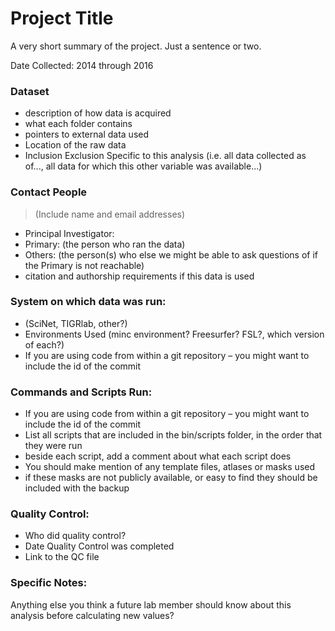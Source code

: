 Project Title
=============
A very short summary of the project. Just a sentence or two.

Date Collected: 2014 through 2016

### Dataset

* description of how data is acquired
* what each folder contains 
* pointers to external data used
* Location of the raw data
* Inclusion Exclusion Specific to this analysis  (i.e. all data collected as of..., all data for which this other variable was available...)

### Contact People 
> (Include name and email addresses) 
* Principal Investigator:
* Primary: (the person who ran the data)
* Others: (the person(s) who else we might be able to ask questions of if the Primary is not reachable)
* citation and authorship requirements if this data is used

### System on which data was run: 
* (SciNet, TIGRlab, other?)
* Environments Used (minc environment? Freesurfer? FSL?, which version of each?)
 * If you are using code from within a git repository – you might want to include the id of the commit

### Commands and Scripts Run: 
* If you are using code from within a git repository – you might want to include the id of the commit
* List all scripts that are included in the bin/scripts folder, in the order that they were run
 * beside each script, add a comment about what each script does
* You should make mention of any template files, atlases or masks used 
* if these masks are not publicly available, or easy to find they should be included with the backup

### Quality Control:
* Who did quality control?
* Date Quality Control was completed
* Link to the QC file

### Specific Notes: 
Anything else you think a future lab member should know about this analysis before calculating new values?

